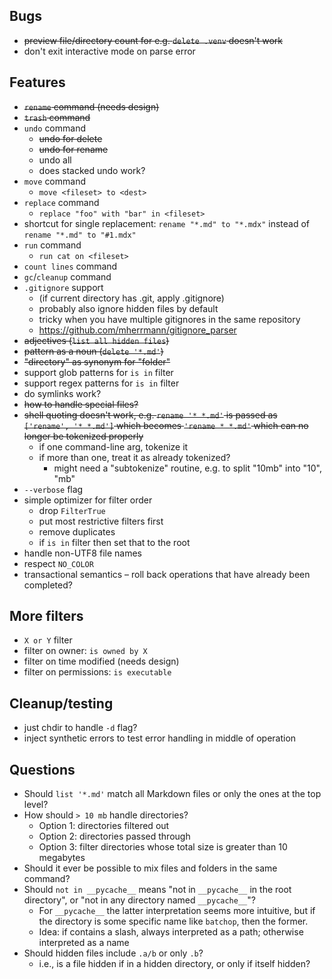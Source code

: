 ## Bugs
- ~~preview file/directory count for e.g. `delete .venv` doesn't work~~
- don't exit interactive mode on parse error

## Features
- ~~`rename` command (needs design)~~
- ~~`trash` command~~
- `undo` command
    - ~~undo for delete~~
    - ~~undo for rename~~
    - undo all
    - does stacked undo work?
- `move` command
    - `move <fileset> to <dest>`
- `replace` command
    - `replace "foo" with "bar" in <fileset>`
- shortcut for single replacement: `rename "*.md" to "*.mdx"` instead of `rename "*.md" to "#1.mdx"`
- `run` command
    - `run cat on <fileset>`
- `count lines` command
- `gc`/`cleanup` command
- `.gitignore` support
    - (if current directory has .git, apply .gitignore)
    - probably also ignore hidden files by default
    - tricky when you have multiple gitignores in the same repository
    - <https://github.com/mherrmann/gitignore_parser>
- ~~adjectives (`list all hidden files`)~~
- ~~pattern as a noun (`delete '*.md'`)~~
- ~~"directory" as synonym for "folder"~~
- support glob patterns for `is in` filter
- support regex patterns for `is in` filter
- do symlinks work?
- ~~how to handle special files?~~
- ~~shell quoting doesn't work, e.g. `rename '* *.md'` is passed as `['rename', '* *.md']` which becomes `'rename * *.md'` which can no longer be tokenized properly~~
    - if one command-line arg, tokenize it
    - if more than one, treat it as already tokenized?
        - might need a "subtokenize" routine, e.g. to split "10mb" into "10", "mb"
- `--verbose` flag
- simple optimizer for filter order
    - drop `FilterTrue`
    - put most restrictive filters first
    - remove duplicates
    - if `is in` filter then set that to the root
- handle non-UTF8 file names
- respect `NO_COLOR`
- transactional semantics – roll back operations that have already been completed?

## More filters
- `X or Y` filter
- filter on owner: `is owned by X`
- filter on time modified (needs design)
- filter on permissions: `is executable`

## Cleanup/testing
- just chdir to handle `-d` flag?
- inject synthetic errors to test error handling in middle of operation

## Questions
- Should `list '*.md'` match all Markdown files or only the ones at the top level?
- How should `> 10 mb` handle directories?
    - Option 1: directories filtered out
    - Option 2: directories passed through
    - Option 3: filter directories whose total size is greater than 10 megabytes
- Should it ever be possible to mix files and folders in the same command?
- Should `not in __pycache__` means "not in `__pycache__` in the root directory", or
  "not in any directory named `__pycache__`"?
    - For `__pycache__` the latter interpretation seems more intuitive, but if the directory is
      some specific name like `batchop`, then the former.
    - Idea: if contains a slash, always interpreted as a path; otherwise interpreted as a name
- Should hidden files include `.a/b` or only `.b`?
    - i.e., is a file hidden if in a hidden directory, or only if itself hidden?
